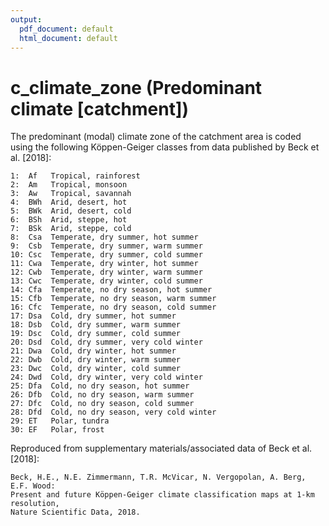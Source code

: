 ```yaml
---
output:
  pdf_document: default
  html_document: default
---
```

# c_climate_zone (Predominant climate [catchment])

The predominant (modal) climate zone of the catchment area is coded using
the following Köppen-Geiger classes from data published by Beck et al. [2018]:

    1:  Af   Tropical, rainforest                 
    2:  Am   Tropical, monsoon                    
    3:  Aw   Tropical, savannah                   
    4:  BWh  Arid, desert, hot                    
    5:  BWk  Arid, desert, cold                   
    6:  BSh  Arid, steppe, hot                     
    7:  BSk  Arid, steppe, cold                    
    8:  Csa  Temperate, dry summer, hot summer     
    9:  Csb  Temperate, dry summer, warm summer   
    10: Csc  Temperate, dry summer, cold summer    
    11: Cwa  Temperate, dry winter, hot summer    
    12: Cwb  Temperate, dry winter, warm summer   
    13: Cwc  Temperate, dry winter, cold summer    
    14: Cfa  Temperate, no dry season, hot summer  
    15: Cfb  Temperate, no dry season, warm summer 
    16: Cfc  Temperate, no dry season, cold summer
    17: Dsa  Cold, dry summer, hot summer         
    18: Dsb  Cold, dry summer, warm summer         
    19: Dsc  Cold, dry summer, cold summer         
    20: Dsd  Cold, dry summer, very cold winter    
    21: Dwa  Cold, dry winter, hot summer         
    22: Dwb  Cold, dry winter, warm summer         
    23: Dwc  Cold, dry winter, cold summer         
    24: Dwd  Cold, dry winter, very cold winter   
    25: Dfa  Cold, no dry season, hot summer       
    26: Dfb  Cold, no dry season, warm summer      
    27: Dfc  Cold, no dry season, cold summer      
    28: Dfd  Cold, no dry season, very cold winter
    29: ET   Polar, tundra                         
    30: EF   Polar, frost                          

Reproduced from supplementary materials/associated data of Beck et al. [2018]:

    Beck, H.E., N.E. Zimmermann, T.R. McVicar, N. Vergopolan, A. Berg, E.F. Wood:
    Present and future Köppen-Geiger climate classification maps at 1-km resolution,
    Nature Scientific Data, 2018.
